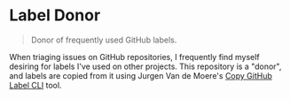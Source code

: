 # Label Donor

> Donor of frequently used GitHub labels.

When triaging issues on GitHub repositories, I frequently find myself desiring for labels I've used on other projects.
This repository is a "donor", and labels are copied from it using Jurgen Van de Moere's [Copy GitHub Label CLI](https://github.com/jvandemo/copy-github-labels-cli) tool.

